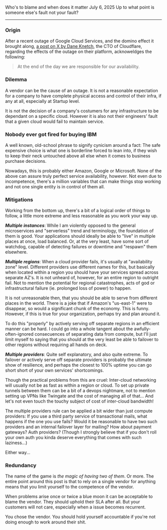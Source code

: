 Who's to blame and when does it matter
July 6, 2025
Up to what point is someone else's fault not your fault?

---

### Origin

After a recent outage of Google Cloud Services, and the domino effect it brought along, [a post on X by Dane Knetch](https://x.com/dok2001/status/1933272215396688124/), the CTO of Cloudflare, regarding the effects of the outage on their platform, acknoweldges the following:

> At the end of the day we are responsible for our availability.

### Dilemma

A vendor can be the cause of an outage. It is not a reasonable expectation for a company to have complete physical access and control of their infra, if any at all, especially at Startup level.

It is not the decision of a company's costumers for any infrastructure to be dependant on a specific cloud. However it is also not their engineers' fault that a given cloud would fail to maintain service.

### Nobody ever got fired for buying IBM

A well known, old-school phrase to signify cynicism around a fact: The safe expensive choice is what one is borderline forced to lean into, if they wish to keep their neck untouched above all else when it comes to business purchase decisions. 

Nowadays, this is probably either Amazon, Google or Microsoft. None of the above can assure truly perfect service availability, however. Not even due to incompetence, there's a million variables that can make things stop working and not one single entity is in control of them all.

### Mitigations

Working from the bottom up, there's a bit of a logical order of things to follow, a little more extreme and less reasonable as you work your way up.

***Multiple instances***: While I am violently opposed to the general microservices and "serverless" trend and terminology, the foundation of them is good. Your applications should ideally be able to "live" in multiple places at once, load balanced. Or, at the very least, have some sort of watchdog, capable of detecting failures or downtime and "respawn" them elsewhere.

***Multiple regions***: When a cloud provider fails, it's usually at "availability zone" level. Different providers use different names for this, but basically when located within a region you should have your services spread across separate AZ's. It is not unheard of, however, for an entire region to outright fail. Not to mention the potential for regional catastrophes, acts of god or infrastructural failure (ie. prolonged loss of power) to happen.

It is not unreasonable then, that you should be able to serve from different places in the world. There is a joke that if Amazon's "us-east-1" were to disappear, so would a significant chunk of the economy. This is funny. However, if this is true for your organization, perhaps try and plan around it.

To do this "properly" by actively serving off separate regions in an efficient manner can be hard. I could go into a whole tangent about the awfully-often-ignored consecuences of separating data from compute, but I'll just limit myself to saying that you should at the very least be able to failover to other regions without requiring all hands on deck.

***Multiple providers***: Quite self explanatory, and also quite extreme. To failover or actively serve off separate providers is probably the ultimate show of resilience, and perhaps the closest to 100% uptime you can go short short of your own services' shortcomings.

Though the practical problems from this are cruel: Inter-cloud networking will usually not be as fast as within a region or cloud. To set up private tunnels between them can be a bit of a devops nightmare, not to mention setting up VPNs like Twingate and the cost of managing all of that... And let's not even touch the touchy subject of cost of inter-cloud bandwidth!

The multiple providers rule can be applied a bit wider than just compute providers: If you use a third party service of transactional mails, what happens if the one you use fails? Would it be reasonable to have two such providers and an internal failover layer for mailing? How about payment gateways? Auth providers? (Though I strongly believe that if you don't roll your own auth you kinda deserve everything that comes with such laziness...)

Either way...

### Redundancy

The name of the game is *the magic of having two of them*. Or more. The entire point around this post is that to rely on a single vendor for anything means that you limit yourself to the competence of the vendor.

When problems arise once or twice a blue moon it can be acceptable to blame the vendor. They should uphold their SLA after all. But your customers will not care, especially when a issue becomes recurrent.

You chose the vendor. You should hold yourself accountable if you're not doing enough to work around their shit.